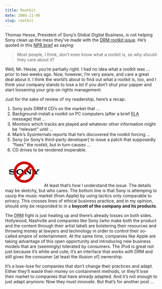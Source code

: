```yaml
---
title: Rootkit
date: 2005-11-08
slug: rootkit
---
```

<p>Thomas Hesse, President of Sony’s Global Digital Business, is not helping Sony clean up the mess they&#8217;ve made with the <a href="http://www.sysinternals.com/blog/2005/10/sony-rootkits-and-digital-rights.html">DRM rootkit issue</a>. He&#8217;s quoted in this <a href="http://www.npr.org/templates/story/story.php?storyId=4989260">NPR brief</a> as saying:</p>

<blockquote>
  <p>Most people, I think, don’t even know what a rootkit is, so why should they care about it?</p>
</blockquote>

<p>Well, Mr. Hesse, you&#8217;re partially right. I had no idea what a rootkit was &#8230; prior to two weeks ago. Now, however, I&#8217;m very aware, and care a great deal about it. I think the world&#8217;s about to find out what a rootkit is, too, and I think your company stands to lose a lot if you don&#8217;t shut your yapper and start loosening your grip on rights management.</p>

<p>Just for the sake of review of my readership, here&#8217;s a recap:</p>

<ol>
<li>Sony puts DRM&#8217;d CD&#8217;s on the market that &#8230;</li>
<li>Background-install a rootkit on PC computers (after a brief <abbr title="End-user License Agreement">ELA</abbr> message) that &#8230;</li>
<li>Monitors which tracks are played and whatever other information might be &#8220;relevant&#8221; until &#8230;</li>
<li>Mark&#8217;s Sysinternals reports that he&#8217;s discovered the rootkit forcing &#8230;</li>
<li>Sony [or Sony&#8217;s third-party developer] to issue a patch that supposedly &#8220;fixes&#8221; the rootkit, but in turn causes &#8230;</li>
<li>CD drives to be rendered inoperable.</li>
</ol>

<p><img src="/assets/img/no_sony.gif" width="128" height="100" alt="Boycott Sony" class="imgright" />At least that&#8217;s how I understand the issue. The details may be sketchy, but who cares. The bottom line is that Sony is attemping to usurp the music market (from Apple) by using tactics only comparable to priracy. This crosses lines of ethical business practice, and in my opinion, should only be responded to in a <strong>boycott of the company and its products</strong>.</p>

<p>The <abbr title="Digital Rights Management">DRM</abbr> fight is just heating up and there&#8217;s already losses on both sides. Hollywood, Nashville and companies like Sony (who make both the product and the content through their artist label) are bolstering their resources and throwing money at lawyers and technology in order to control their so-called empire of entertainment. At the same time, companies like Apple are taking advantage of this open opportunity and introducing new business models that are (seemingly) tolerated by consumers. The iPod is great not just because it&#8217;s white and cute; it&#8217;s an interface that <em>works with</em> DRM and still gives the consumer [at least the illusion of] ownership.</p>

<p>It&#8217;s a lose-lose for companies that don&#8217;t change their practices and adapt. Either they&#8217;ll waste their money on containment methods, or they&#8217;ll lose their market to companies that have already adapted. And it&#8217;s not enough to just adapt anymore: Now they must <em>innovate</em>. But that&#8217;s for another post &#8230;</p>